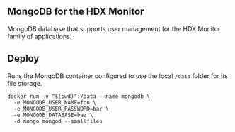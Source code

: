 ## MongoDB for the HDX Monitor
MongoDB database that supports user management for the HDX Monitor family of applications.

## Deploy
Runs the MongoDB container configured to use the local `/data` folder for its file storage.

```
docker run -v "$(pwd)":/data --name mongodb \
  -e MONGODB_USER_NAME=foo \
  -e MONGODB_USER_PASSWORD=bar \
  -e MONGODB_DATABASE=baz \
  -d mongo mongod --smallfiles
```
